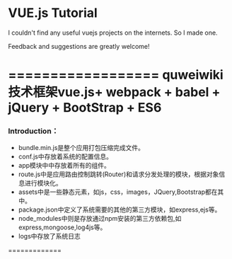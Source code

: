 # VUE.js Tutorial

I couldn't find any useful vuejs projects on the internets. So I made one.

Feedback and suggestions are greatly welcome!



==================
quweiwiki
技术框架vue.js+ webpack + babel + jQuery + BootStrap + ES6
==================
### Introduction：
* bundle.min.js是整个应用打包压缩完成文件。
* conf.js中存放着系统的配置信息。
* app模块中中存放着所有的组件。
* route.js中是应用路由控制跳转(Router)和请求分发处理的模块，根据对象信息进行模块化。
* assets中是一些静态元素，如js，css，images，JQuery,Bootstrap都在其中。
* package.json中定义了系统需要的其他的第三方模块，如express,ejs等。
* node_modules中则是存放通过npm安装的第三方依赖包,如express,mongoose,log4js等。
* logs中存放了系统日志


=============


